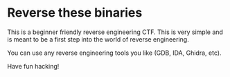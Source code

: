 # Reverse these binaries

This is a beginner friendly reverse engineering CTF. This is very simple and is meant to be a first step into the world of reverse engineering.

You can use any reverse engineering tools you like (GDB, IDA, Ghidra, etc).

Have fun hacking!
